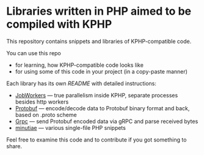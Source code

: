 # Libraries written in PHP aimed to be compiled with KPHP

This repository contains snippets and libraries of KPHP-compatible code.

You can use this repo 
* for learning, how KPHP-compatible code looks like
* for using some of this code in your project (in a copy-paste manner)

Each library has its own *README* with detailed instructions:
* [JobWorkers](JobWorkers) — true parallelism inside KPHP, separate processes besides http workers
* [Protobuf](Protobuf) — encode/decode data to Protobuf binary format and back, based on .proto scheme
* [Grpc](Grpc) — send Protobuf encoded data via gRPC and parse received bytes
* [minutiae](minutiae) — various single-file PHP snippets

Feel free to examine this code and to contribute if you got something to share.
 
